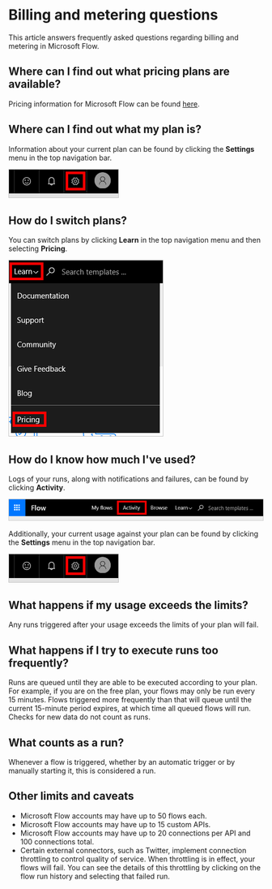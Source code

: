 <properties
    pageTitle="Billing and Metering Questions | Microsoft Flow"
    description="Answers to frequently asked questions regarding billing and metering in Microsoft Flow"
    services=""
    suite="flow"
    documentationCenter="na"
    authors="camsoper"
    manager="aftowen"
    editor=""
    tags=""/>

<tags
   ms.service="flow"
   ms.devlang="na"
   ms.topic="article"
   ms.tgt_pltfrm="na"
   ms.workload="na"
   ms.date="10/21/2016"
   ms.author="casoper"/>

# Billing and metering questions

This article answers frequently asked questions regarding billing and metering in Microsoft Flow.

## Where can I find out what pricing plans are available?

Pricing information for Microsoft Flow can be found [here](https://flow.microsoft.com/pricing/).

## Where can I find out what my plan is?

Information about your current plan can be found by clicking the **Settings** menu in the top navigation bar.

![Settings button](./media/billing-questions/settings.png)

## How do I switch plans?

You can switch plans by clicking **Learn** in the top navigation menu and then selecting **Pricing**.

![Learn > Pricing](./media/billing-questions/learn-pricing.png)

## How do I know how much I've used?

Logs of your runs, along with notifications and failures, can be found by clicking **Activity**.

![Activity link](./media/billing-questions/activity-link.png)

Additionally, your current usage against your plan can be found by clicking the **Settings** menu in the top navigation bar.   

![Settings button](./media/billing-questions/settings.png)

## What happens if my usage exceeds the limits?

Any runs triggered after your usage exceeds the limits of your plan will fail.

## What happens if I try to execute runs too frequently? 

Runs are queued until they are able to be executed according to your plan.  For example, if you are on the free plan, your flows may only be run every 15 minutes.  Flows triggered more frequently than that will queue until the current 15-minute period expires, at which time all queued flows will run.  Checks for new data do not count as runs.

## What counts as a run?

Whenever a flow is triggered, whether by an automatic trigger or by manually starting it, this is considered a run. 

## Other limits and caveats

- Microsoft Flow accounts may have up to 50 flows each.
- Microsoft Flow accounts may have up to 15 custom APIs.
- Microsoft Flow accounts may have up to 20 connections per API and 100 connections total.
- Certain external connectors, such as Twitter, implement connection throttling to control quality of service.  When throttling is in effect, your flows will fail.  You can see the details of this throttling by clicking on the flow run history and selecting that failed run.